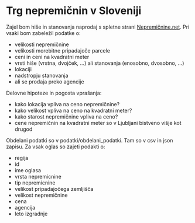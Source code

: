 Trg nepremičnin v Sloveniji
==============================
Zajel bom hiše in stanovanja naprodaj s spletne strani [Nepremičnine.net](https://www.nepremicnine.net/). Pri vsaki bom zabeležil podatke o:

* velikosti nepremičnine
* velikosti morebitne pripadajoče parcele
* ceni in ceni na kvadratni meter
* vrsti hiše (vrstna, dvojček, ...) ali stanovanja (enosobno, dvosobno, ...)
* lokaciji
* nadstropju stanovanja
* ali se prodaja preko agencije

Delovne hipoteze in pogosta vprašanja:

* kako lokacija vpliva na ceno nepremičnine?
* kako velikost vpliva na ceno na kvadratni meter?
* kako starost nepremičnine vpliva na ceno?
* cene nepremičnin na kvadratni meter so v Ljubljani bistveno višje kot drugod

Obdelani podatki so v podatki/obdelani_podatki. Tam so v csv in json zapisu.
Za vsak oglas so zajeti podakti o:

* regija
* id
* ime oglasa
* vrsta nepremicnine
* tip nepremicnine
* velikost pripadajočega zemljišča
* velikost nepremičnine
* cena
* agencija
* leto izgradnje